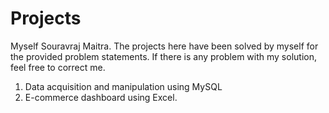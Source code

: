 # Projects
Myself Souravraj Maitra. The projects here have been solved by myself for the provided problem statements. If there is any problem with my solution, feel free to correct me.
1. Data acquisition and manipulation using MySQL
2. E-commerce dashboard using Excel.
